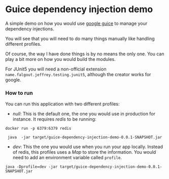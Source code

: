 # Guice dependency injection demo

A simple demo on how you would use [google guice](https://github.com/google/guice) to manage your dependency injections.

You will see that you will need to do many things manually like handling different profiles.

Of course, the way I have done things is by no means the only one. You can play a bit more on how you would build the modules.

For JUnit5 you will need a non-official extension `name.falgout.jeffrey.testing.junit5`, although the creator works for google.

### How to run

You can run this application with two different profiles:

- *_null_*: This is the default one, the one you would use in production for instance. It requires *redis* to be running:

`docker run -p 6379:6379 redis`

` java  -jar target/guice-dependency-injection-demo-0.0.1-SNAPSHOT.jar`

- *dev*: This the one you would use when you run your app locally. Instead of redis, this profiles uses a *Map* to store the information. You would need to add an environment variable called `profile`.

`java -Dprofile=dev -jar target/guice-dependency-injection-demo-0.0.1-SNAPSHOT.jar`
